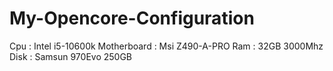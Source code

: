 # My-Opencore-Configuration
Cpu : Intel i5-10600k
Motherboard : Msi Z490-A-PRO
Ram : 32GB 3000Mhz
Disk : Samsun 970Evo 250GB
